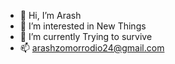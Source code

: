 - 👋 Hi, I’m Arash
- 👀 I’m interested in New Things
- 🌱 I’m currently Trying to survive
- 📫 arashzomorrodio24@gmail.com

<!---
4R4S8/4R4S8 is a ✨ special ✨ repository because its `README.md` (this file) appears on your GitHub profile.
You can click the Preview link to take a look at your changes.
--->
